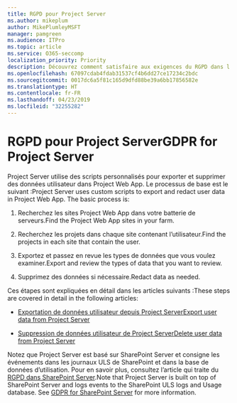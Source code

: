 ```yaml
---
title: RGPD pour Project Server
ms.author: mikeplum
author: MikePlumleyMSFT
manager: pamgreen
ms.audience: ITPro
ms.topic: article
ms.service: O365-seccomp
localization_priority: Priority
description: Découvrez comment satisfaire aux exigences du RGPD dans l’environnement Project Server local.
ms.openlocfilehash: 67097cdab4fdab31537cf4b6dd27ce17234c2bdc
ms.sourcegitcommit: 0017dc6a5f81c165d9dfd88be39a6bb17856582e
ms.translationtype: HT
ms.contentlocale: fr-FR
ms.lasthandoff: 04/23/2019
ms.locfileid: "32255282"
---
```

# <a name="gdpr-for-project-server"></a><span data-ttu-id="04837-103">RGPD pour Project Server</span><span class="sxs-lookup"><span data-stu-id="04837-103">GDPR for Project Server</span></span>

<span data-ttu-id="04837-p101">Project Server utilise des scripts personnalisés pour exporter et supprimer des données utilisateur dans Project Web App. Le processus de base est le suivant :</span><span class="sxs-lookup"><span data-stu-id="04837-p101">Project Server uses custom scripts to export and redact user data in Project Web App. The basic process is:</span></span>

1.  <span data-ttu-id="04837-106">Recherchez les sites Project Web App dans votre batterie de serveurs.</span><span class="sxs-lookup"><span data-stu-id="04837-106">Find the Project Web App sites in your farm.</span></span>

2.  <span data-ttu-id="04837-107">Recherchez les projets dans chaque site contenant l’utilisateur.</span><span class="sxs-lookup"><span data-stu-id="04837-107">Find the projects in each site that contain the user.</span></span>

3.  <span data-ttu-id="04837-108">Exportez et passez en revue les types de données que vous voulez examiner.</span><span class="sxs-lookup"><span data-stu-id="04837-108">Export and review the types of data that you want to review.</span></span>

4.  <span data-ttu-id="04837-109">Supprimez des données si nécessaire.</span><span class="sxs-lookup"><span data-stu-id="04837-109">Redact data as needed.</span></span>

<span data-ttu-id="04837-110">Ces étapes sont expliquées en détail dans les articles suivants :</span><span class="sxs-lookup"><span data-stu-id="04837-110">These steps are covered in detail in the following articles:</span></span>

- [<span data-ttu-id="04837-111">Exportation de données utilisateur depuis Project Server</span><span class="sxs-lookup"><span data-stu-id="04837-111">Export user data from Project Server</span></span>](/Project/export-user-data-from-project-server?toc=/Office365/Enterprise/toc.json)

- [<span data-ttu-id="04837-112">Suppression de données utilisateur de Project Server</span><span class="sxs-lookup"><span data-stu-id="04837-112">Delete user data from Project Server</span></span>](/Project/delete-user-data-from-project-server?toc=/Office365/Enterprise/toc.json)


<span data-ttu-id="04837-p102">Notez que Project Server est basé sur SharePoint Server et consigne les événements dans les journaux ULS de SharePoint et dans la base de données d’utilisation. Pour en savoir plus, consultez l’article qui traite du [RGPD dans SharePoint Server](gdpr-for-sharepoint-server.md).</span><span class="sxs-lookup"><span data-stu-id="04837-p102">Note that Project Server is built on top of SharePoint Server and logs events to the SharePoint ULS logs and Usage database. See [GDPR for SharePoint Server](gdpr-for-sharepoint-server.md) for more information.</span></span>
